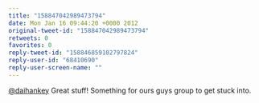 ```yaml
---
title: "158847042989473794"
date: Mon Jan 16 09:44:20 +0000 2012
original-tweet-id: "158847042989473794"
retweets: 0
favorites: 0
reply-tweet-id: "158846859102797824"
reply-user-id: "68410690"
reply-user-screen-name: ""
---
```

<a href="https://twitter.com/daihankey">@daihankey</a> Great stuff! Something for ours guys group to get stuck into.

